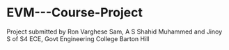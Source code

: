 # EVM---Course-Project
Project submitted by Ron Varghese Sam, A S Shahid Muhammed and Jinoy S of S4 ECE, Govt Engineering College Barton Hill
